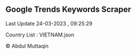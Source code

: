 

## Google Trends Keywords Scraper 
 
Last Update 24-03-2023 , 09:25:29

Country List :
VIETNAM.json



© Abdul Muttaqin 
